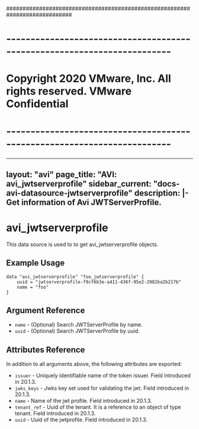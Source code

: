 ############################################################################
# ------------------------------------------------------------------------
# Copyright 2020 VMware, Inc.  All rights reserved. VMware Confidential
# ------------------------------------------------------------------------
###

---
layout: "avi"
page_title: "AVI: avi_jwtserverprofile"
sidebar_current: "docs-avi-datasource-jwtserverprofile"
description: |-
  Get information of Avi JWTServerProfile.
---

# avi_jwtserverprofile

This data source is used to to get avi_jwtserverprofile objects.

## Example Usage

```hcl
data "avi_jwtserverprofile" "foo_jwtserverprofile" {
    uuid = "jwtserverprofile-f9cf6b3e-a411-436f-95e2-2982ba2b217b"
    name = "foo"
}
```

## Argument Reference

* `name` - (Optional) Search JWTServerProfile by name.
* `uuid` - (Optional) Search JWTServerProfile by uuid.

## Attributes Reference

In addition to all arguments above, the following attributes are exported:

* `issuer` - Uniquely identifiable name of the token issuer. Field introduced in 20.1.3.
* `jwks_keys` - Jwks key set used for validating the jwt. Field introduced in 20.1.3.
* `name` - Name of the jwt profile. Field introduced in 20.1.3.
* `tenant_ref` - Uuid of the tenant. It is a reference to an object of type tenant. Field introduced in 20.1.3.
* `uuid` - Uuid of the jwtprofile. Field introduced in 20.1.3.

